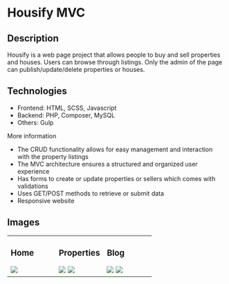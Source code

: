 # Housify MVC

## Description
Housify is a web page project that allows people to buy and sell properties and houses. Users can browse through listings.
Only the admin of the page can publish/update/delete properties or houses.


## Technologies

- Frontend: HTML, SCSS, Javascript
- Backend: PHP, Composer, MySQL
- Others: Gulp


More information

- The CRUD functionality allows for easy management and interaction with the property listings
- The MVC architecture ensures a structured and organized user experience
- Has forms to create or update properties or sellers which comes with validations
- Uses GET/POST methods to retrieve or submit data
- Responsive website


## Images

<table>
  <tr>
    <td valign="top" width="33.33%">
      <h3>Home</h3>
      <img src="https://github.com/anyeelog/housify_MVC/assets/62017211/920cbf56-4431-4976-b30f-c16359f5a3da">
    </td>
    <td valign="top" width="33.33%">
      <h3>Properties</h3>
      <img src="https://github.com/anyeelog/housify_MVC/assets/62017211/1da32cb6-0352-43d9-a005-80e81e443b76">
      <img src="https://github.com/anyeelog/housify_MVC/assets/62017211/bef1b787-3f06-4f93-a511-b044e3367bd5">
    </td>
    <td valign="top" width="33.33%">
      <h3>Blog</h3>
      <img src="https://github.com/anyeelog/housify_MVC/assets/62017211/65a92876-c132-4912-bedb-e219047727a3">
      <img src="https://github.com/anyeelog/housify_MVC/assets/62017211/e24a2b36-d7b4-42a1-abef-ffdf242f49bb">
    </td>
  </tr>
</table>
